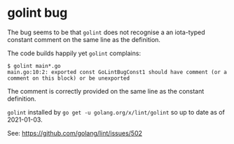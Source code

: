 # golint bug

The bug seems to be that `golint` does not recognise a an iota-typed
constant comment on the same line as the definition.

The code builds happily yet `golint` complains:

```
$ golint main*.go
main.go:10:2: exported const GoLintBugConst1 should have comment (or a comment on this block) or be unexported
```

The comment is correctly provided on the same line as the constant definition.

`golint` installed by `go get -u golang.org/x/lint/golint` so up to date as of 2021-01-03.

See: https://github.com/golang/lint/issues/502

